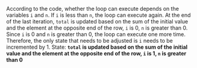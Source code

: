 According to the code, whether the loop can execute depends on the variables `i` and `n`. If `i` is less than `n`, the loop can execute again. At the end of the last iteration, `total` is updated based on the sum of the initial value and the element at the opposite end of the row, `i` is 0, `n` is greater than 0. Since `i` is 0 and `n` is greater than 0, the loop can execute one more time. Therefore, the only state that needs to be adjusted is `i` needs to be incremented by 1.
State: **`total` is updated based on the sum of the initial value and the element at the opposite end of the row, `i` is 1, `n` is greater than 0**